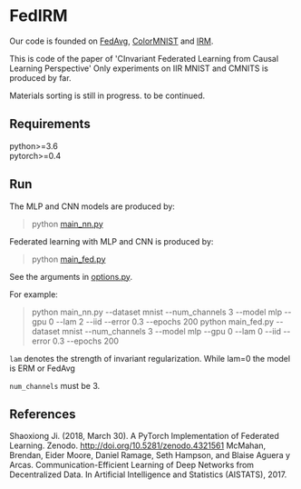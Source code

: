 # FedIRM
Our code is founded on [FedAvg](https://github.com/shaoxiongji/federated-learning.git), [ColorMNIST](https://github.com/mkmenta/ColorMNIST.git) and [IRM](https://github.com/facebookresearch/InvariantRiskMinimization.git).

This is code of the paper of 'CInvariant Federated Learning from Causal Learning Perspective'
Only experiments on IIR MNIST and CMNITS is produced by far.

Materials sorting is still in progress.
to be continued.

## Requirements
python>=3.6  
pytorch>=0.4

## Run

The MLP and CNN models are produced by:
> python [main_nn.py](main_nn.py)

Federated learning with MLP and CNN is produced by:
> python [main_fed.py](main_fed.py)

See the arguments in [options.py](utils/options.py). 

For example:
> python main_nn.py --dataset mnist --num_channels 3 --model mlp  --gpu 0 --lam 2 --iid --error 0.3 --epochs 200
> python main_fed.py --dataset mnist --num_channels 3 --model mlp  --gpu 0 --lam 0 --iid --error 0.3 --epochs 200

`lam` denotes the strength of invariant regularization. While lam=0 the model is ERM or FedAvg

`num_channels` must be 3.


## References
Shaoxiong Ji. (2018, March 30). A PyTorch Implementation of Federated Learning. Zenodo. http://doi.org/10.5281/zenodo.4321561
McMahan, Brendan, Eider Moore, Daniel Ramage, Seth Hampson, and Blaise Aguera y Arcas. Communication-Efficient Learning of Deep Networks from Decentralized Data. In Artificial Intelligence and Statistics (AISTATS), 2017.





